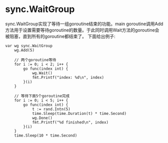 # sync.WaitGroup

sync.WaitGroup实现了等待一组goroutine结束的功能。main goroutine调用Add方法用于设置需要等待goroutine的数量。于此同时调用Wait方法的goroutine会被阻塞，直到所有的goroutine都结束了。
下面给出例子:
```Golang
var wg sync.WaitGroup
	wg.Add(5)

	// 两个goroutine等待
	for i := 0; i < 2; i++ {
		go func(index int) {
			wg.Wait()
			fmt.Printf("index: %d\n", index)
		}(i)
	}

	// 等待下面5个goroutine完成
	for i := 0; i < 5; i++ {
		go func(index int) {
			t := rand.Intn(5)
			time.Sleep(time.Duration(t) * time.Second)
			wg.Done()
			fmt.Printf("%d finished\n", index)
		}(i)
	}
	time.Sleep(10 * time.Second)
```

